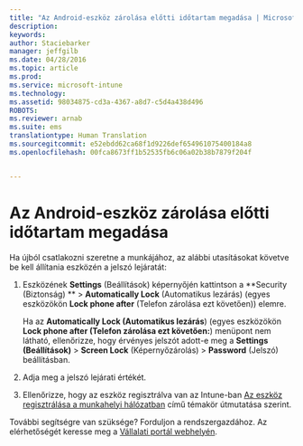 ```yaml
---
title: "Az Android-eszköz zárolása előtti időtartam megadása | Microsoft Intune"
description: 
keywords: 
author: Staciebarker
manager: jeffgilb
ms.date: 04/28/2016
ms.topic: article
ms.prod: 
ms.service: microsoft-intune
ms.technology: 
ms.assetid: 98034875-cd3a-4367-a8d7-c5d4a438d496
ROBOTS: 
ms.reviewer: arnab
ms.suite: ems
translationtype: Human Translation
ms.sourcegitcommit: e52ebdd62ca68f1d9226def654961075400184a8
ms.openlocfilehash: 00fca8673ff1b52535fb6c06a02b38b7879f204f


---
```


# Az Android-eszköz zárolása előtti időtartam megadása
Ha újból csatlakozni szeretne a munkájához, az alábbi utasításokat követve be kell állítania eszközén a jelszó lejáratát:

1.  Eszközének **Settings** (Beállítások) képernyőjén kattintson a **Security (Biztonság) ** &gt; **Automatically Lock** (Automatikus lezárás) (egyes eszközökön **Lock phone after** (Telefon zárolása ezt követően)) elemre.

    Ha az **Automatically Lock (Automatikus lezárás**) (egyes eszközökön **Lock phone after (Telefon zárolása ezt követően:**) menüpont nem látható, ellenőrizze, hogy érvényes jelszót adott-e meg a **Settings (Beállítások)** &gt; **Screen Lock** (Képernyőzárolás) &gt; **Password** (Jelszó) beállításban.

2.  Adja meg a jelszó lejárati értékét.

3.  Ellenőrizze, hogy az eszköz regisztrálva van az Intune-ban [Az eszköz regisztrálása a munkahelyi hálózatban](http://go.microsoft.com/fwlink/?LinkId=519071) című témakör útmutatása szerint.

További segítségre van szüksége? Forduljon a rendszergazdához. Az elérhetőségét keresse meg a [Vállalati portál webhelyén](http://portal.manage.microsoft.com).


<!--HONumber=Jun16_HO4-->


